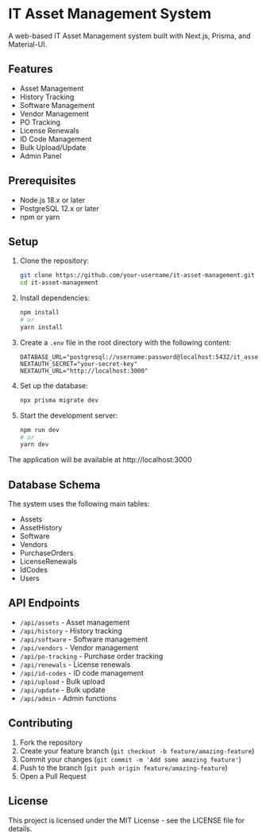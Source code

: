 # IT Asset Management System

A web-based IT Asset Management system built with Next.js, Prisma, and Material-UI.

## Features

- Asset Management
- History Tracking
- Software Management
- Vendor Management
- PO Tracking
- License Renewals
- ID Code Management
- Bulk Upload/Update
- Admin Panel

## Prerequisites

- Node.js 18.x or later
- PostgreSQL 12.x or later
- npm or yarn

## Setup

1. Clone the repository:
   ```bash
   git clone https://github.com/your-username/it-asset-management.git
   cd it-asset-management
   ```

2. Install dependencies:
   ```bash
   npm install
   # or
   yarn install
   ```

3. Create a `.env` file in the root directory with the following content:
   ```
   DATABASE_URL="postgresql://username:password@localhost:5432/it_asset_management"
   NEXTAUTH_SECRET="your-secret-key"
   NEXTAUTH_URL="http://localhost:3000"
   ```

4. Set up the database:
   ```bash
   npx prisma migrate dev
   ```

5. Start the development server:
   ```bash
   npm run dev
   # or
   yarn dev
   ```

The application will be available at http://localhost:3000

## Database Schema

The system uses the following main tables:
- Assets
- AssetHistory
- Software
- Vendors
- PurchaseOrders
- LicenseRenewals
- IdCodes
- Users

## API Endpoints

- `/api/assets` - Asset management
- `/api/history` - History tracking
- `/api/software` - Software management
- `/api/vendors` - Vendor management
- `/api/po-tracking` - Purchase order tracking
- `/api/renewals` - License renewals
- `/api/id-codes` - ID code management
- `/api/upload` - Bulk upload
- `/api/update` - Bulk update
- `/api/admin` - Admin functions

## Contributing

1. Fork the repository
2. Create your feature branch (`git checkout -b feature/amazing-feature`)
3. Commit your changes (`git commit -m 'Add some amazing feature'`)
4. Push to the branch (`git push origin feature/amazing-feature`)
5. Open a Pull Request

## License

This project is licensed under the MIT License - see the LICENSE file for details.
